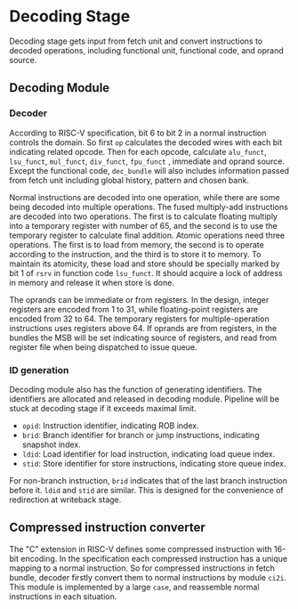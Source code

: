 # Decoding Stage

Decoding stage gets input from fetch unit and convert
instructions to decoded operations, including functional unit,
functional code, and oprand source.

## Decoding Module

### Decoder

According to RISC-V specification, bit 6 to bit 2 in a normal
instruction controls the domain. So first `op` calculates the
decoded wires with each bit indicating related opcode. Then for
each opcode, calculate `alu_funct`, `lsu_funct`, `mul_funct`,
`div_funct`, `fpu_funct` , immediate and oprand source. Except
the functional code, `dec_bundle` will also includes
information passed from fetch unit including global history,
pattern and chosen bank.

Normal instructions are decoded into one operation, while there
are some being decoded into multiple operations. The fused
multiply-add instructions are decoded into two operations. The
first is to calculate floating multiply into a temporary
register with number of 65, and the second is to use the
temporary register to calculate final addition. Atomic
operations need three operations. The first is to load from
memory, the second is to operate according to the instruction,
and the third is to store it to memory. To maintain its
atomicity, these load and store should be specially marked by
bit 1 of `rsrv` in function code `lsu_funct`. It should acquire
a lock of address in memory and release it when store is done.

The oprands can be immediate or from registers. In the design,
integer registers are encoded from 1 to 31, while
floating-point registers are encoded from 32 to 64. The
temporary registers for multiple-operation instructions uses
registers above 64. If oprands are from registers, in the
bundles the MSB will be set indicating source of registers, and
read from register file when being dispatched to issue queue.

### ID generation

Decoding module also has the function of generating
identifiers. The identifiers are allocated and released in
decoding module. Pipeline will be stuck at decoding stage if it
exceeds maximal limit.

- `opid`: Instruction identifier, indicating ROB index. 
- `brid`: Branch identifier for branch or jump instructions,
    indicating snapshot index.
- `ldid`: Load identifier for load instruction, indicating load
    queue index.
- `stid`: Store identifier for store instructions, indicating
    store queue index.

For non-branch instruction, `brid` indicates that of the last
branch instruction before it. `ldid` and `stid` are similar.
This is designed for the convenience of redirection at
writeback stage.

## Compressed instruction converter

The "C" extension in RISC-V defines some compressed instruction
with 16-bit encoding. In the specification each compressed
instruction has a unique mapping to a normal instruction.
So for compressed instructions in fetch bundle, decoder firstly
convert them to normal instructions by module `ci2i`. This
module is implemented by a large `case`, and reassemble normal
instructions in each situation.
